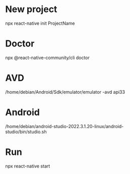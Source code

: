 # New project
npx react-native init ProjectName
# Doctor
npx @react-native-community/cli doctor
# AVD
/home/debian/Android/Sdk/emulator/emulator -avd api33
# Android
/home/debian/android-studio-2022.3.1.20-linux/android-studio/bin/studio.sh
# Run
npx react-native start
